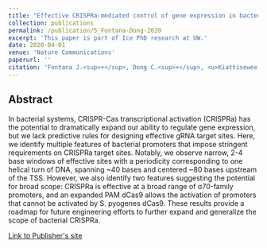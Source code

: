 ```yaml
---
title: "Effective CRISPRa-mediated control of gene expression in bacteria must overcome strict target site requirements"
collection: publications
permalink: /publication/5_Fontana-Dong-2020
excerpt: 'This paper is part of Ice PhD research at UW.'
date: 2020-04-01
venue: 'Nature Communications'
paperurl: ''
citation: 'Fontana J.<sup>+</sup>, Dong C.<sup>+</sup>, <u>Kiattisewee C.</u>, Chavali V.P., Tickman B.I., Carothers J.M.<sup>†</sup>, Zalatan J.G.<sup>†</sup> (2020). &quot;Effective CRISPRa-mediated control of gene expression in bacteria must overcome strict target site requirements.&quot; <i>Nature Communications</i>. 11(1):1618. PMID: 32238808.'
---
```


## Abstract

In bacterial systems, CRISPR-Cas transcriptional activation (CRISPRa) has the potential to dramatically expand our ability to regulate gene expression, but we lack predictive rules for designing effective gRNA target sites. Here, we identify multiple features of bacterial promoters that impose stringent requirements on CRISPRa target sites. Notably, we observe narrow, 2-4 base windows of effective sites with a periodicity corresponding to one helical turn of DNA, spanning ~40 bases and centered ~80 bases upstream of the TSS. However, we also identify two features suggesting the potential for broad scope: CRISPRa is effective at a broad range of σ70-family promoters, and an expanded PAM dCas9 allows the activation of promoters that cannot be activated by S. pyogenes dCas9. These results provide a roadmap for future engineering efforts to further expand and generalize the scope of bacterial CRISPRa.

[Link to Publisher's site](https://www.nature.com/articles/s41467-020-15454-y)
